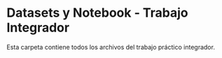    # Datasets y Notebook - Trabajo Integrador
   
   Esta carpeta contiene todos los archivos del trabajo práctico integrador.
